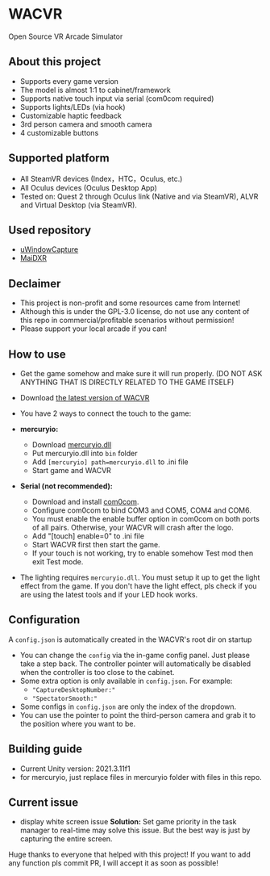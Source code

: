 # WACVR

Open Source VR Arcade Simulator

**About this project**
---

- Supports every game version
- The model is almost 1:1 to cabinet/framework
- Supports native touch input via serial (com0com required)
- Supports lights/LEDs (via hook)
- Customizable haptic feedback
- 3rd person camera and smooth camera
- 4 customizable buttons

**Supported platform**
---

- All SteamVR devices (Index，HTC，Oculus, etc.)
- All Oculus devices (Oculus Desktop App)
- Tested on: Quest 2 through Oculus link (Native and via SteamVR), ALVR and Virtual Desktop (via SteamVR).

**Used repository**
---

- [uWindowCapture](https://github.com/hecomi/uWindowCapture)
- [MaiDXR](https://github.com/xiaopeng12138/MaiDXR)

**Declaimer**
---

- This project is non-profit and some resources came from Internet!
- Although this is under the GPL-3.0 license, do not use any content of this repo in commercial/profitable scenarios without permission!
- Please support your local arcade if you can!

**How to use**
---

- Get the game somehow and make sure it will run properly. (DO NOT ASK ANYTHING THAT IS DIRECTLY RELATED TO THE GAME ITSELF)
- Download [the latest version of WACVR](https://github.com/xiaopeng12138/WACVR/actions)
- You have 2 ways to connect the touch to the game:

- **mercuryio:**
  - Download [mercuryio.dll](https://xpengs.com/s/wacvr/mercuryio.dll)
  - Put mercuryio.dll into ``bin`` folder
  - Add ``[mercuryio] path=mercuryio.dll`` to .ini file 
  - Start game and WACVR

- **Serial (not recommended):**

  - Download and install [com0com](https://storage.googleapis.com/google-code-archive-downloads/v2/code.google.com/powersdr-iq/setup_com0com_W7_x64_signed.exe).
  - Configure com0com to bind COM3 and COM5, COM4 and COM6.
  - You must enable the enable buffer option in com0com on both ports of all pairs. Otherwise, your WACVR will crash after the logo.
  - Add "[touch] enable=0" to .ini file
  - Start WACVR first then start the game.
  - If your touch is not working, try to enable somehow Test mod then exit Test mode.

- The lighting requires ``mercuryio.dll``. You must setup it up to get the light effect from the game. If you don't have the light effect, pls check if you are using the latest tools and if your LED hook works.

**Configuration**
---

A ``config.json`` is automatically created in the WACVR's root dir on startup

- You can change the ``config`` via the in-game config panel. Just please take a step back. The controller pointer will automatically be disabled when the controller is too close to the cabinet.
- Some extra option is only available in ``config.json``. For example:
    - ``"CaptureDesktopNumber:"``
    - ``"SpectatorSmooth:"``
- Some configs in ``config.json`` are only the index of the dropdown.
- You can use the pointer to point the third-person camera and grab it to the position where you want to be.

**Building guide**
---

- Current Unity version: 2021.3.11f1
- for mercuryio, just replace files in mercuryio folder with files in this repo.

**Current issue**
---

- display white screen issue
    **Solution:** Set game priority in the task manager to real-time may solve this issue. But the best way is just by capturing the entire screen.

Huge thanks to everyone that helped with this project!
If you want to add any function pls commit PR, I will accept it as soon as possible!
